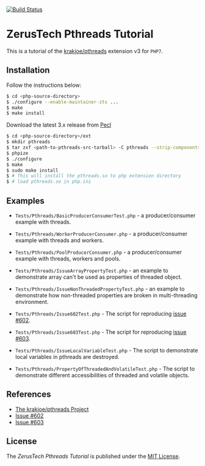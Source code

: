 [![Build Status](https://api.travis-ci.org/zerustech/pthreads-tutorial.svg)](https://travis-ci.org/zerustech/pthreads-tutorial)

ZerusTech Pthreads Tutorial
================================================
This is a tutorial of the [krakjoe/pthreads][1] extension v3 for ``PHP7``.

Installation
-------------

Follow the instructions below:

```bash
$ cd <php-source-directory>
$ ./configure --enable-maintainer-zts ...
$ make
$ make install
```
Download the latest 3.x release from [Pecl][3]

```bash
$ cd <php-source-directory>/ext
$ mkdir pthreads
$ tar zxf <path-to-pthreads-src-tarball> -C pthreads --strip-components=1
$ phpize
$ ./configure
$ make
$ sudo make install
$ # This will install the pthreads.so to php extension directory
$ # load pthreads.so in php.ini

```

Examples
-------------

* ``Tests/Pthreads/BasicProducerConsumerTest.php`` - a producer/consumer example with threads.

* ``Tests/Pthreads/WorkerProducerConsumer.php`` - a producer/consumer example with threads and workers.

* ``Tests/Pthreads/PoolProducerConsumer.php`` - a producer/consumer example with threads, workers and pools.

* ``Tests/Pthreads/IssueArrayPropertyTest.php`` - an example to demonstrate array can't be used as properties of threaded object.

* ``Tests/Pthreads/IssueNonThreadedPropertyTest.php`` - an example to demonstrate how non-threaded properties are broken in multi-threading environment.

* ``Tests/Pthreads/Issue602Test.php`` -  The script for reproducing [issue #602][4].

* ``Tests/Pthreads/Issue603Test.php`` -  The script for reproducing [issue #603][5].

* ``Tests/Pthreads/IssueLocalVariableTest.php`` - The script to demonstrate local variables in pthreads are destroyed.

* ``Tests/Pthreads/PropertyOfThreadedAndVolatileTest.php`` -  The script to demonstrate different accessibilities of threaded and volatile objects.

References
----------
* [The krakjoe/pthreads Project][1]
* [Issue #602][4]
* [Issue #603][5]

[1]: https://github.com/krakjoe/pthreads "The krakjoe/pthreads Project"
[2]: https://opensource.org/licenses/MIT "The MIT License (MIT)"
[3]: https://pecl.php.net/package/pthreads "Pthreads Pecl Package"
[4]: https://github.com/krakjoe/pthreads/issues/602 "Issue 602"
[5]: https://github.com/krakjoe/pthreads/issues/603 "Issue 603"

License
-------
The *ZerusTech Pthreads Tutorial* is published under the [MIT License][2].
